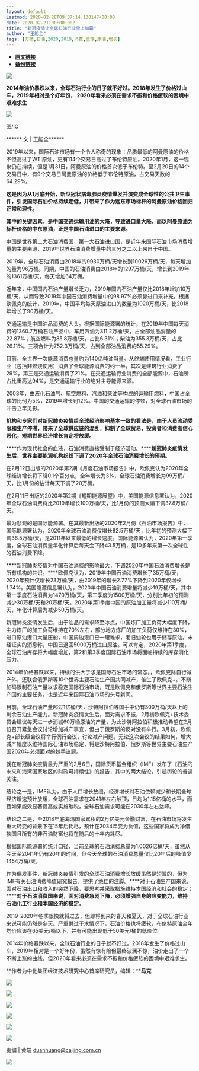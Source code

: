 ```yaml
---
layout: default
Lastmod: 2020-02-28T09:37:14.130147+00:00
date: 2020-02-21T00:00:00Z
title: "新冠疫情让全球石油行业雪上加霜"
author: "王能全"
tags: [万桶,石油,2020,2019,消费,全球,原油,增长]
---
```


* [**原文链接**](http://mp.weixin.qq.com/s?__biz=MzI0MjU2NTA1Mg==&amp;mid=2247494785&amp;idx=2&amp;sn=95252814287f2f57fd26ba4869424bd1&amp;chksm=e978c652de0f4f448353c4358816b9097cc80f254672ab1693b0dffe8d93ecd70940e3720461#rd)
* [**备份链接**](http://archive.today/CqX1l)


![](/images/post/8c0fa0e44482fe616506c7b4a9a3f902.jpg)

**2014年油价暴跌以来，全球石油行业的日子就不好过。2018年发生了价格过山车，2019年相对是个好年份， 2020年看来必须在需求不振和价格疲软的困境中艰难求生**

![](/images/post/357e5ef5e097e1d78ffc0cc0b3027e98.jpg)  

图/IC  

****** 文 | 王能全******

2019年以来，国际石油市场有一个令人称奇的现象：品质最低的阿曼原油的价格不但高过了WTI原油，更有114个交易日高过了布伦特原油。2020年1月，这一现象仍在持续，但是1月31日，阿曼原油的价格首次低于布伦特。至2月20日的14个交易日中，有9个交易日阿曼原油的价格低于布伦特原油，占交易天数的64.29%。

****这是因为从1月底开始，新型冠状病毒肺炎疫情爆发并演变成全球性的公共卫生事件，引发国际石油价格持续走低，并带来了作为远东市场标杆的阿曼原油价格回归正常和理性。****

****其中的关键因素，是中国交通运输用油的大降，导致进口量大降，而以阿曼原油为标杆价格的中东原油，正是中国石油进口的主要来源。****

中国是世界第二大石油消费国，第一大石油进口国，是近年来国际石油市场消费增量的主要来源，2019年世界石油消费增量中的三分之二以上来自于中国。

2019年，全球石油消费由2018年的9930万桶/天增长到10026万桶/天，每天增加的量为96万桶。同期，中国的石油消费由2018年的1297万桶/天，增长到2019年的1361万桶/天，每天增加64万桶。

近年来，中国国内石油产量增长乏力，2019年国内石油产量仅比2018年增加10万桶/天，从而导致2019年中国石油消费增量中的98.97%必须靠进口来补充。根据欧佩克的统计，2019年，中国平均每天原油进口的数量为1020万桶/天，比2018年增长了90万桶/天。

交通运输是中国油品消费的大头。根据国际能源署的统计，在2019年中国每天消费的1360.7万桶石油产品中，车用汽油为311.2万桶/天，占全部油品消量的22.87%；航空燃料为85.8万桶/天，占比6.31%；柴油为355.3万桶/天，占比26.11%。三项合计为752.3万桶/天，占到全部油品消费的55.29%。

目前，全世界一次能源消费总量约为140亿吨油当量。从终端使用情况看，工业行业（包括非燃烧使用）消费了全球能源消费的约一半，其次是建筑行业消费了29%，第三是交通运输消费了21%。在交通运输行业消费的全部能源中，石油所占比重高达94%，是交通运输行业的绝对主导能源来源。

2003年，由液化石油气、航空燃料、汽油和柴油等构成的运输用燃料，中国占全球的比例为5%，2019年增长到12%。中国的交通运输的停顿，对全球石油市场的冲击立竿见影。

****机构和专家们对新冠肺炎疫情给全球经济影响基本一致的看法是，由于人员流动受限和生产停滞，带来了全球供应链的混乱，抑制了全球贸易，投资者和消费者信心恶化，短期世界经济增长肯定将放缓。****

****作为现代社会的血液，石油消费直接受制于经济活动。********新冠肺炎疫情发生后，世界主要能源机构纷纷下调了2020年全球石油消费增长的预期。****

在2月12日出版的2020年第2期《月度石油市场报告》中，欧佩克认为2020年全球经济增长将下降0.1个百分点，全年增长为3%，全球石油消费增长为99万桶/天，比1月份的估计每天下调了20万桶。

在2月11日出版的2020年第2期《短期能源展望》中，美国能源信息署认为，2020年全球石油消费将比2019年增长100万桶/天，比1月份的预测大幅下调37.8万桶/天。

最为悲观的是国际能源署。在其最新出版的2020年2月份《石油市场报告》中，国际能源署认为，2020年全球石油消费仅增长82.5万桶/天，比年初的预测大幅下调36.5万桶/天，是2011年以来最低的增长速度。国际能源署认为，2020年第一季度，全球石油消费量年化计算后每天会下降43.5万桶，是10多年来第一次全球性的石油消费下降。

****新冠肺炎疫情对中国石油消费的影响最大，下调2020年中国石油消费增长是所有机构的共识。****欧佩克认为，2019年中国石油消费增长了35万桶/天，2020年预计仅增长23万桶/天，由2019年的增长2.77%下降到2020年仅增长1.74%。美国能源信息署认为，2020年中国石油消费增量将减少19万桶/天，其中第一季度石油消费为1470万桶/天，第二季度为1500万桶/天，分别比年初的预测减少30万桶/天和20万桶/天。2020年第1季度中国的原油加工量将减少110万桶/天，年化计算后为减少50万桶/天。

新冠肺炎疫情发生后，由于油品的需求降至冰点，中国炼厂加工负荷大幅度下降，主力炼厂的加工负荷维持在70%左右，部分地方炼厂的加工负荷仅维持在30%，进口原油港口大量压船，中国周边港口已一罐难求，老旧油轮也用于储存原油。未经证实的消息称，中国已退回5000万桶进口原油。可以肯定，2020年第1季度，全球石油库存将大幅度增加，第2和第3季度国际石油市场将面临持续的库存消化压力。

2014年价格暴跌以来，持续的供大于求是国际石油市场的常态。，欧佩克除自行减产外，还联合俄罗斯等10个世界主要石油生产国共同减产，催生了欧佩克+。不断加码限制石油产量以求稳定国际石油市场，既是欧佩克和俄罗斯等世界主要石油生产国的主要任务，也是近年来国际石油市场的头号新闻。

目前，全球石油产量超过1亿桶/天，沙特阿拉伯等国手中仍有300万桶/天以上的剩余石油生产能力。新冠肺炎疫情发生后，面对需求不振，2月初欧佩克+技术委员会建议每天进一步消减60万桶原油的产量，为此沙特阿拉伯积极推动希望在2月份召开紧急会议讨论增加减产事宜，但由于俄罗斯的反对没有举行。3月初，欧佩克+部长级会议将举行例行会议，讨论减产问题。无论这次会议的结果如何，增大减产幅度以维持国际石油市场稳定，将是沙特阿拉伯、俄罗斯等世界主要石油生产国2020年必须面对的棘手议题。

就在新冠肺炎疫情最为严重的2月6日，国际货币基金组织（IMF）发布了《石油的未来和海湾国家地区的财政可持续性》的报告，其中的两大结论，引起舆论的普遍关注。

结论之一是，IMF认为，由于人口增长放缓，经济增长对石油依赖减少和长期全球经济增速预计放缓，全球石油需求在2041年左右触顶，日均为1.15亿桶的水平，而且如果能效显著提高或实施碳税，全球石油需求可能在2030年左右达峰。

结论之二是，至2018年底海湾国家累积的2万亿美元金融财富，在石油市场将发生重大转变的背景下在15年后耗尽，预计在2034年变为负值，这些国家将成为净借款国且所有的非石油财富也将在随后的十年内耗尽。

根据国际能源署的统计口径，当前全球的石油消费总量为1.0026亿桶/天，虽然从今天至2041年仍有20年的时间，但今天全球的石油消费总量仅比20年后的峰值少1454万桶/天。

作为偶发事件，新冠肺炎疫情引发的全球石油消费增长放缓虽然是短暂的，但为IMF有关石油消费峰值研究报告，提供了绝佳的注脚。****对于石油生产国来说，面对石油出口和收入的突然下降，要思考并采取措施维持本国经济和社会的稳定；********对于石油消费国来说，面对消费急剧下降，必须增强自身的应变能力，维持石油化工行业和本国经济的稳定。****

2019-2020年冬季很快就将过去，但即将到来的春天和夏天，对于全球石油行业来说可能仍然是冬天。严重供过于求情况下，石油价格也将疲软，布伦特原油全年均价应该在65美元/桶以下，并有可能出现低于50美元/桶的低价位。

2014年价格暴跌以来，全球石油行业的日子就不好过。2018年发生了价格过山车，2019年相对是一个好年份，虽然有惊有险但最终波澜不惊，油价走出了一个不断上涨的曲线，但2020年看来必须在需求不振和价格疲软的困境中艰难求生。

**作者为中化集团经济技术研究中心首席研究员，编辑：****马克**

![](/images/post/4b742a661d0e919a4a17b70f9f588399.jpg)

[![](/images/post/b9cc532b6ce3c57c037a886e204f3ff1.jpg)](http://mp.weixin.qq.com/s?__biz=MzI0MjU2NTA1Mg==&mid=2247494765&idx=1&sn=4a7d8dc3e21830a33bbdd4c7949fed04&chksm=e978c6bede0f4fa81428ce86151603ceeed1f82a009073750e19a6a99e206c67515e720ce009&scene=21#wechat_redirect)

[![](/images/post/d659e76b732f7fc43936e17c320f5380.jpg)](http://mp.weixin.qq.com/s?__biz=MzI0MjU2NTA1Mg==&mid=2247494724&idx=1&sn=8571178f9fb2e2406701090c6e42cb80&chksm=e978c697de0f4f81258e025b8e0e0506d113b68b0c4dea173fdde6fb7da484a8483c57c056f3&scene=21#wechat_redirect)

[![](/images/post/e83488e4584703569c24f9c2ac65c611.jpg)](http://mp.weixin.qq.com/s?__biz=MzI0MjU2NTA1Mg==&mid=2247494656&idx=1&sn=9443d007980269768d6b45e7f30be4e1&chksm=e978c6d3de0f4fc53bf4d3ce197ca3bcb4c49649cab0ea67f4c173285f6af55df543af39efb2&scene=21#wechat_redirect)

[![](/images/post/5acb1fb6ae27d714395697d0aa463778.jpg)](http://mp.weixin.qq.com/s?__biz=MzI0MjU2NTA1Mg==&mid=2247494656&idx=2&sn=75db5e079074feab96365d605403c6cd&chksm=e978c6d3de0f4fc52ddc3728159593bfe7dc4965c375e2ecf9a991a526ac0e3f64d130e8cda1&scene=21#wechat_redirect)

  

  

![](/images/post/0bfacd95f27024a02563812db9efc399.jpg)

  

责编 | 黄端 duanhuang@caijing.com.cn

![](/images/post/1593d2afe45b2b67af2d2b6286b487c5.jpg)

